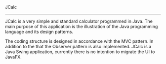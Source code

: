 JCalc
*****
JCalc is a very simple and standard calculator programmed in Java. The main purpose of this application is the
illustration of the Java programming language and its design patterns.

The coding structure is designed in accordance with the MVC pattern. In addition to the that the Observer pattern
is also implemented. JCalc is a Java Swing application, currently there is no intention to migrate the UI to JavaFX.